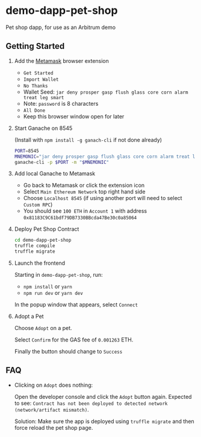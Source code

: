 # demo-dapp-pet-shop

Pet shop dapp, for use as an Arbitrum demo

## Getting Started

1. Add the [Metamask](https://metamask.io/) browser extension
    - `Get Started`
    - `Import Wallet`
    - `No Thanks`
    - Wallet Seed: `jar deny prosper gasp flush glass core corn alarm treat leg smart`
    - Note: `password` is 8 characters
    - `All Done`
    - Keep this browser window open for later

2. Start Ganache on 8545

    (Install with `npm install -g ganach-cli` if not done already)

    ``` bash
    PORT=8545
    MNEMONIC="jar deny prosper gasp flush glass core corn alarm treat leg smart"
    ganache-cli -p $PORT -m "$MNEMONIC"
    ```

3. Add local Ganache to Metamask

    - Go back to Metamask or click the extension icon
    - Select `Main Ethereum Network` top right hand side
    - Choose `Localhost 8545` (if using another port will need to select `Custom RPC`)
    - You should see `100 ETH` in `Account 1` with address `0x81183C9C61bdf79DB7330BBcda47Be30c0a85064`

4. Deploy Pet Shop Contract

    ``` bash
    cd demo-dapp-pet-shop
    truffle compile
    truffle migrate
    ```

4. Launch the frontend

    Starting in `demo-dapp-pet-shop`, run:

    - `npm install` or `yarn`
    - `npm run dev` or `yarn dev`

    In the popup window that appears, select `Connect`

5. Adopt a Pet

    Choose `Adopt` on a pet.

    Select `Confirm` for the GAS fee of `0.001263` ETH.

    Finally the button should change to `Success`

## FAQ

- Clicking on `Adopt` does nothing:

    Open the developer console and click the `Adopt` button again. Expected to see:
    `Contract has not been deployed to detected network (network/artifact mismatch)`.

    Solution: Make sure the app is deployed using `truffle migrate` and then force reload
    the pet shop page.
